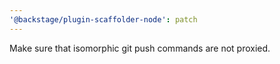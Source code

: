 ```yaml
---
'@backstage/plugin-scaffolder-node': patch
---
```


Make sure that isomorphic git push commands are not proxied.

